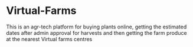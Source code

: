# Virtual-Farms
This is an agr-tech platform for buying plants online, getting the estimated dates after admin approval for harvests and then getting the farm produce at the nearest Virtual farms centres
